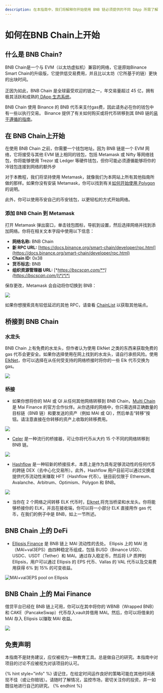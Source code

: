 ```yaml
---
description: 在本指南中，我们将解释你开始使用 BNB 链必须提供的不同 DApp 所需了解的一切。
---
```


# 如何在BNB Chain上开始

## 什么是 BNB Chain?

BNB Chain是一个与 EVM（以太坊虚拟机）兼容的网络，它是原始Binance Smart Chain的升级版，它提供低交易费用，并且比以太坊（它所基于的链）更快的出块时间。\
\
正因为如此，BNB Chain 是全球最受欢迎的链之一，年交易量超过 45 亿，拥有极其活跃和成熟的[ DApp 生态系统](https://dappbay.bnbchain.org/)。

BNB Chain 使用 Binance 的 BNB 代币来支付gas费，因此请务必在你的钱包中有一些以执行交易。 Binance 提供了有关如何购买或将代币转移到其 BNB 链的[易于遵循的指南](https://www.binance.com/en/support/faq/85a1c394ac1d489fb0bfac0ef2fceafd)。

## 在 BNB Chain上开始

在使用 BNB Chain 之前，你需要一个钱包地址。因为 BNB 链是一个 EVM 网络，它将接受与其他 EVM 链上相同的钱包，包括 Metamask 或 Nifty 等网络钱包，你将能够使用 Trezor 或 Ledger 等硬件钱包，但你可能必须遵循能够将你的冷钱包连接到网络的额外步

对于本教程，我们将坚持使用 Metamask，就像我们为本网站上所有其他指南所做的那样。如果你没有安装 Metamask，你可以找到有关[如何开始使用 Polygon ](../polygon/how-to-get-started-on-polygon.md)的说明。

此外，你可以使用币安自己的币安钱包，以更轻松的方式开始网络。

### 添加 BNB Chain 到 Metamask

打开 Metamask 弹出窗口，单击钱包图标，导航到设置，然后选择网络并找到添加网络。你将在相关文本字段中使用以下信息：

* **网络名称:** BNB Chain
* **新 RPC URL:** [https://docs.binance.org/smart-chain/developer/rpc.html](https://docs.binance.org/smart-chain/developer/rpc.html)
* **Chain ID:** 0x38
* **货币标志:** BNB
* **组织资源管理器 URL:** [**https://bscscan.com/**](https://bscscan.com/)\*\*\*\*

保存更改，Metamask 会自动将你切换到 BNB：

![](<../../.gitbook/assets/Screen Shot 2022-06-18 at 11.28.44 AM.png>)

如果你想搜索具有较低延迟的其他 RPC，请查看 [ChainList](https://chainlist.org/) 以获取其他端点。

## 桥接到 BNB Chain

### 水龙头

BNB Chain 上有免费的水龙头，但作者认为使用 ElkNet 之类的东西来获取免费的 gas 代币会更安全。如果你选择使用在网上找到的水龙头，请自行承担风险。使用 [ElkNet](https://app.elk.finance/#/elknet)，你可以选择在从任何受支持的网络桥接时将你的一些 Elk 代币交换为 gas。

![](<../../.gitbook/assets/Screen Shot 2022-06-18 at 11.29.50 AM.png>)

### 桥接

* 如果你想将你的 MAI 或 QI 从任何其他网络转移到 BNB Chain，[Multi Chain](https://app.multichain.org/#/router) 是 Mai Finance 的官方合作伙伴。从你选择的网络中，你只需选择正确数量的目标链（BNB 链）和要发送的资产（例如 MAI 或 QI），然后单击“转移”按钮。请注意直接在你转移的资产上收取的转移费用。

![](<../../.gitbook/assets/Screen Shot 2022-06-18 at 11.32.07 AM.png>)

* [Celer](https://cbridge.celer.network/#/transfer) 是一种流行的桥接器，可让你将代币从大约 15 个不同的网络转移到 BNB 链。

![](<../../.gitbook/assets/Screen Shot 2022-06-18 at 11.31.15 AM.png>)

* [Hashflow](https://app.hashflow.com/) 是一种较新的桥接技术，本质上是作为具有足够流动性的任何代币的跨链 DEX（去中心化交易所）。此外，Hashflow 用户目前可以通过交换或提供代币流动性来赚取 HFT（Hashflow 代币）。链目前仅限于 Ethereum、Avalanche、Arbitrum、Optimism、Polygon 和 BNB。

![](<../../.gitbook/assets/Screen Shot 2022-06-18 at 11.33.51 AM.png>)

* 当你在 2 个网络之间转移 ELK 代币时，[Elknet ](https://app.elk.finance/#/elknet)将充当桥梁和水龙头。你将能够桥接你的 ELK，并且在接收端，你可以将一小部分 ELK 直接用作 gas 代币，在我们的例子中是 BNB，如上一节所述。

## BNB Chain 上的 DeFi

* [Ellipsis Finance](https://ellipsis.finance/pool/0x68354c6E8Bbd020F9dE81EAf57ea5424ba9ef322) 是 BNB 链上 MAI 流动性的去处。 Ellipsis 上的 MAI 池（MAI+val3EPS）由四种稳定币组成，包括 BUSD（Binance USD）、USDC、USDT（Tether）和 MAI。通过存入稳定币，然后将 LP 质押到 Ellipsis，用户可以通过 Ellipsis 的 EPS 代币、Vallas 的 VAL 代币以及交易费用获得 6% 到 15% 的可变收益。

![MAI+val3EPS pool on Ellipsis](<../../.gitbook/assets/Screen Shot 2022-06-18 at 11.07.42 AM.png>)

## &#x20;BNB Chain 上的 Mai Finance

借贷平台已经在 BNB 链上可用，你可以在其中将你的 WBNB（Wrapped BNB）和 CAKE（PancakeSwap）代币存入vault并借用 MAI。然后，你可以将借来的 MAI 存入 Ellipsis 以赚取 MAI 收益。

![](<../../.gitbook/assets/Screen Shot 2022-06-18 at 11.11.26 AM.png>)

## 免责声明

本指南不是财务建议，应仅被视为一种教育工具。总是做自己的研究。本指南中对项目的讨论不应被视为对该项目的认可。

{% hint style="info" %}
请记住，在给定时间运作良好的策略可能在其他时间表现不佳（或让你赔钱）。请随时了解情况，监控市场，密切关注你的投资，并一如既往地进行自己的研究。
{% endhint %}

